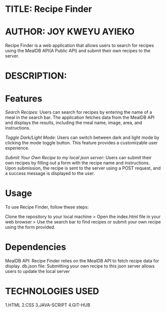 # TITLE: Recipe Finder

# AUTHOR: JOY KWEYU AYIEKO

Recipe Finder is a web application that allows users to search for recipes using the MealDB API(A Public API) and submit their own recipes to the server.

# DESCRIPTION:
  # Features
*Search Recipes*: Users can search for recipes by entering the name of a meal in the search bar. The application fetches data from the MealDB API and displays the results, including the meal name, image, area, and instructions.

*Toggle Dark/Light Mode*: Users can switch between dark and light mode by clicking the mode toggle button. This feature provides a customizable user experience.

*Submit Your Own Recipe to my local json server*: Users can submit their own recipes by filling out a form with the recipe name and instructions. Upon submission, the recipe is sent to the server using a POST request, and a success message is displayed to the user.

  # Usage
To use Recipe Finder, follow these steps:

Clone the repository to your local machine >
Open the index.html file in your web browser >
Use the search bar to find recipes or submit your own recipe using the form provided.
  # Dependencies
MealDB API: Recipe Finder relies on the MealDB API to fetch recipe data for display.
db.json file: Submitting your own recipe to this json server allows users to update the local server

# TECHNOLOGIES USED
1.HTML
2.CSS
3.JAVA-SCRIPT
4.GIT-HUB

